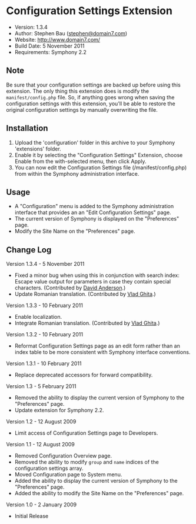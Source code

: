 # Configuration Settings Extension

- Version: 1.3.4
- Author: Stephen Bau (stephen@domain7.com)
- Website: http://www.domain7.com/
- Build Date: 5 November 2011
- Requirements: Symphony 2.2


## Note

Be sure that your configuration settings are backed up before using this extension. The only thing this extension does is modify the `manifest/config.php` file. So, if anything goes wrong when saving the configuration settings with this extension, you'll be able to restore the original configuration settings by manually overwriting the file.

## Installation

1. Upload the 'configuration' folder in this archive to your Symphony 'extensions' folder.
2. Enable it by selecting the "Configuration Settings" Extension, choose Enable from the with-selected menu, then click Apply.
3. You can now edit the Configuration Settings file (/manifest/config.php) from within the Symphony administration interface.


## Usage

- A "Configuration" menu is added to the Symphony administration interface that provides an an "Edit Configuration Settings" page.
- The current version of Symphony is displayed on the "Preferences" page.
- Modify the Site Name on the "Preferences" page.


## Change Log

Version 1.3.4 - 5 November 2011

- Fixed a minor bug when using this in conjunction with search index: Escape value output for parameters in case they contain special characters. (Contributed by [David Anderson](http://symphony-cms.com/get-involved/member/davjand/).)
- Update Romanian translation. (Contributed by [Vlad Ghita](http://symphony-cms.com/get-involved/member/vladG/).)

Version 1.3.3 - 10 February 2011

- Enable localization.
- Integrate Romanian translation. (Contributed by [Vlad Ghita](http://symphony-cms.com/get-involved/member/vladG/).)

Version 1.3.2 - 10 February 2011

- Reformat Configuration Settings page as an edit form rather than an index table to be more consistent with Symphony interface conventions.

Version 1.3.1 - 10 February 2011

- Replace deprecated accessors for forward compatibility.

Version 1.3 - 5 February 2011

- Removed the ability to display the current version of Symphony to the "Preferences" page.
- Update extension for Symphony 2.2.

Version 1.2 - 12 August 2009

- Limit access of Configuration Settings page to Developers.

Version 1.1 - 12 August 2009

- Removed Configuration Overview page.
- Removed the ability to modify `group` and `name` indices of the configuration settings array.
- Moved Configuration page to System menu. 
- Added the ability to display the current version of Symphony to the "Preferences" page.
- Added the ability to modify the Site Name on the "Preferences" page.

Version 1.0 - 2 January 2009

- Initial Release